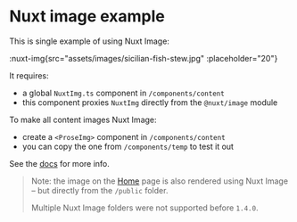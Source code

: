 # Nuxt image example

This is single example of using Nuxt Image:

:nuxt-img{src="assets/images/sicilian-fish-stew.jpg" :placeholder="20"}

It requires:

- a global `NuxtImg.ts` component in `/components/content`
- this component proxies `NuxtImg` directly from the `@nuxt/image` module

To make all content images Nuxt Image:

- create a `<ProseImg>` component in `/components/content`
- you can copy the one from `/components/temp` to test it out

See the [docs](https://github.com/davestewart/nuxt-content-assets#nuxt-image) for more info.

> Note: the image on the [Home](/) page is also rendered using Nuxt Image – but directly from the `/public` folder.
> 
> Multiple Nuxt Image folders were not supported before `1.4.0`.

